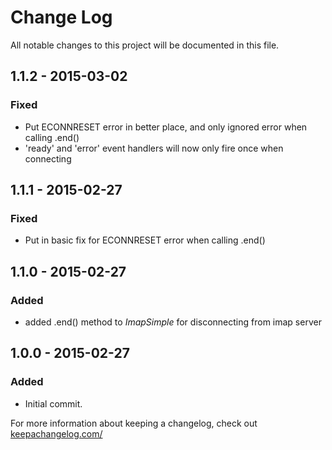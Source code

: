 # Change Log
All notable changes to this project will be documented in this file.

## 1.1.2 - 2015-03-02
### Fixed
 - Put ECONNRESET error in better place, and only ignored error when calling .end()
 - 'ready' and 'error' event handlers will now only fire once when connecting

## 1.1.1 - 2015-02-27
### Fixed
 - Put in basic fix for ECONNRESET error when calling .end()

## 1.1.0 - 2015-02-27
### Added
 - added .end() method to *ImapSimple* for disconnecting from imap server

## 1.0.0 - 2015-02-27
### Added
 - Initial commit.

For more information about keeping a changelog, check out [keepachangelog.com/](http://keepachangelog.com/)
